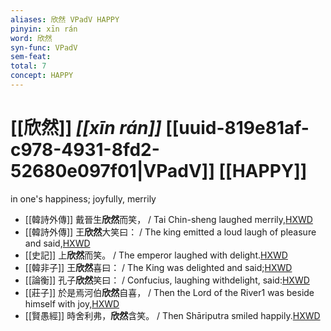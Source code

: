 ```yaml
---
aliases: 欣然 VPadV HAPPY
pinyin: xīn rán
word: 欣然
syn-func: VPadV
sem-feat: 
total: 7
concept: HAPPY 
---
```

# [[欣然]] *[[xīn rán]]*  [[uuid-819e81af-c978-4931-8fd2-52680e097f01|VPadV]] [[HAPPY]]
in one's happiness; joyfully, merrily
 - [[韓詩外傳]] 戴晉生**欣然**而笑， / Tai Chin-sheng laughed merrily,[HXWD](https://hxwd.org/textview.html?location=KR1c0066_tls_009-22a.7)
 - [[韓詩外傳]] 王**欣然**大笑曰： / The king emitted a loud laugh of pleasure and said,[HXWD](https://hxwd.org/textview.html?location=KR1c0066_tls_010-17a.35)
 - [[史記]] 上**欣然**而笑。 / The emperor laughed with delight.[HXWD](https://hxwd.org/textview.html?location=KR2a0001_tls_096-5a.32)
 - [[韓非子]] 王**欣然**喜曰： / The King was delighted and said;[HXWD](https://hxwd.org/textview.html?location=KR3c0005_tls_030-73a.7)
 - [[論衡]] 孔子**欣然**笑曰： / Confucius, laughing withdelight, said:[HXWD](https://hxwd.org/textview.html?location=KR3j0080_tls_011-22a.25)
 - [[莊子]] 於是焉河伯**欣然**自喜， / Then the Lord of the River1 was beside himself with joy,[HXWD](https://hxwd.org/textview.html?location=KR5c0126_tls_017-1a.8)
 - [[賢愚經]] 時舍利弗，**欣然**含笑。 / Then Shāriputra smiled happily.[HXWD](https://hxwd.org/textview.html?location=KR6b0059_T_010-0420c.78)